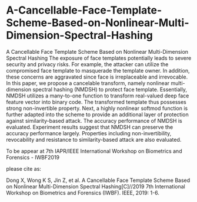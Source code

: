 # A-Cancellable-Face-Template-Scheme-Based-on-Nonlinear-Multi-Dimension-Spectral-Hashing
A Cancellable Face Template Scheme Based on Nonlinear Multi-Dimension Spectral Hashing
The exposure of face templates potentially leads to severe security and privacy risks. For example, the attacker can utilize the compromised face template to masquerade the template owner. In addition, these concerns are aggravated since face is irreplaceable and irrevocable. In this paper, we propose a cancelable transform, namely nonlinear multi-dimension spectral hashing (NMDSH) to protect face template. Essentially, NMDSH utilizes a many-to-one function to transform real-valued deep face feature vector into binary code. The transformed template thus possesses strong non-invertible property. Next, a highly nonlinear softmod function is further adapted into the scheme to provide an additional layer of protection against similarity-based attack. The accuracy performance of NMDSH is evaluated. Experiment results suggest that NMDSH can preserve the accuracy performance largely. Properties including non-invertibility, revocability and resistance to similarity-based attack are also evaluated. 

To be appear at 7th IAPR/IEEE International Workshop on Biometrics and Forensics - IWBF2019

please cite as:

Dong X, Wong K S, Jin Z, et al. A Cancellable Face Template Scheme Based on Nonlinear Multi-Dimension Spectral Hashing[C]//2019 7th International Workshop on Biometrics and Forensics (IWBF). IEEE, 2019: 1-6.
